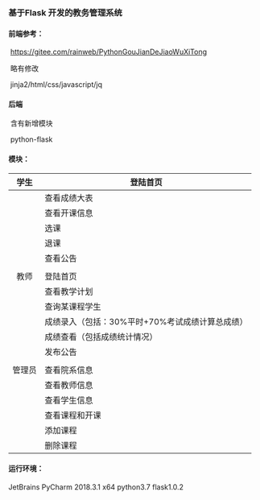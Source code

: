 ### 基于Flask 开发的教务管理系统

#### 前端参考：

​	https://gitee.com/rainweb/PythonGouJianDeJiaoWuXiTong 

​	略有修改

​	jinja2/html/css/javascript/jq

#### 后端 

​	含有新增模块

​	python-flask

#### 模块：

|  学生  | 登陆首页                                        |
| :----: | ----------------------------------------------- |
|        | 查看成绩大表                                    |
|        | 查看开课信息                                    |
|        | 选课                                            |
|        | 退课                                            |
|        | 查看公告                                        |
|        |                                                 |
|  教师  | 登陆首页                                        |
|        | 查看教学计划                                    |
|        | 查询某课程学生                                  |
|        | 成绩录入（包括：30%平时+70%考试成绩计算总成绩） |
|        | 成绩查看（包括成绩统计情况）                    |
|        | 发布公告                                        |
|        |                                                 |
| 管理员 | 查看院系信息                                    |
|        | 查看教师信息                                    |
|        | 查看学生信息                                    |
|        | 查看课程和开课                                  |
|        | 添加课程                                        |
|        | 删除课程                                        |

#### 运行环境：
  JetBrains PyCharm 2018.3.1 x64
	python3.7
	flask1.0.2
  
